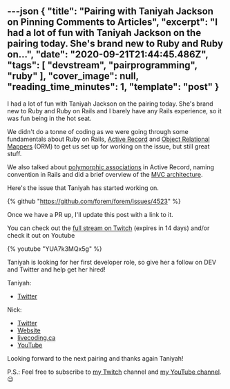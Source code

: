 ---json
{
  "title": "Pairing with Taniyah Jackson on Pinning Comments to Articles",
  "excerpt": "I had a lot of fun with Taniyah Jackson on the pairing today. She's brand new to Ruby and Ruby on...",
  "date": "2020-09-21T21:44:45.486Z",
  "tags": [
    "devstream",
    "pairprogramming",
    "ruby"
  ],
  "cover_image": null,
  "reading_time_minutes": 1,
  "template": "post"
}
---

I had a lot of fun with Taniyah Jackson on the pairing today. She's brand new to Ruby and Ruby on Rails and I barely have any Rails experience, so it was fun being in the hot seat.

We didn't do a tonne of coding as we were going through some fundamentals about Ruby on Rails, [Active Record](https://guides.rubyonrails.org/active_record_basics.html) and [Object Relational Mappers](https://en.wikipedia.org/wiki/Object-relational_mapping) (ORM) to get us set up for working on the issue, but still great stuff.

We also talked about [polymorphic associations](https://edgeguides.rubyonrails.org/association_basics.html#polymorphic-associations) in Active Record, naming convention in Rails and did a brief overview of the [MVC architecture](https://www.sitepoint.com/model-view-controller-mvc-architecture-rails).

Here's the issue that Taniyah has started working on.

{% github "https://github.com/forem/forem/issues/4523" %}

Once we have a PR up, I'll update this post with a link to it.

You can check out the [full stream on Twitch](https://www.twitch.tv/videos/747956751) (expires in 14 days) and/or check it out on Youtube

{% youtube "YUA7k3MQx5g" %} 

Taniyah is looking for her first developer role, so give her a follow on DEV and Twitter and help get her hired!

Taniyah:

* [Twitter](https://twitter.com/Code_Kuroi)

Nick:

* [Twitter](https://twitter.com/nickytonline)
* [Website](https://iamdeveloper.com/)
* [livecoding.ca](https://livecoding.ca)
* [YouTube](https://youtube.iamdeveloper.com)

Looking forward to the next pairing and thanks again Taniyah!

P.S.: Feel free to subscribe to [my Twitch](https://livecoding.ca) channel and [my YouTube channel](https://m.youtube.com/channel/UCBLlEq0co24VFJIMEHNcPOQ). 😉
